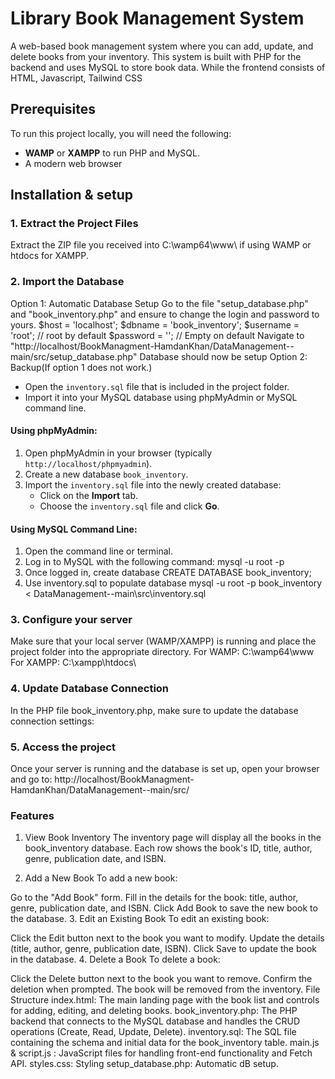 # Library Book Management System

A web-based book management system where you can add, update, and delete books from your inventory. This system is built with PHP for the backend and uses MySQL to store book data. While the frontend consists of HTML, Javascript, Tailwind CSS

## Prerequisites

To run this project locally, you will need the following:

- **WAMP** or **XAMPP**  to run PHP and MySQL.
- A modern web browser 

## Installation & setup

### 1. Extract the Project Files

Extract the ZIP file you received into C:\wamp64\www\ if using WAMP or htdocs for XAMPP. 

### 2. Import the Database
Option 1:  Automatic Database Setup
Go to the file "setup_database.php" and "book_inventory.php" and ensure to change the login and password to yours.
$host = 'localhost'; 
$dbname = 'book_inventory'; 
$username = 'root'; // root by default
$password = ''; // Empty on default
Navigate to "http://localhost/BookManagment-HamdanKhan/DataManagement--main/src/setup_database.php"
Database should now be setup
Option 2: Backup(If option 1 does not work.)
- Open the `inventory.sql` file that is included in the project folder.
- Import it into your MySQL database using phpMyAdmin or MySQL command line.

#### Using phpMyAdmin:
1. Open phpMyAdmin in your browser (typically `http://localhost/phpmyadmin`).
2. Create a new database `book_inventory`.
3. Import the `inventory.sql` file into the newly created database:
   - Click on the **Import** tab.
   - Choose the `inventory.sql` file and click **Go**.

#### Using MySQL Command Line:
1. Open the command line or terminal.
2. Log in to MySQL with the following command:
   mysql -u root -p
3. Once logged in, create database
    CREATE DATABASE book_inventory;
4. Use inventory.sql to populate database
    mysql -u root -p book_inventory < DataManagement--main\src\inventory.sql

### 3. Configure your server
Make sure that your local server (WAMP/XAMPP) is running and place the project folder into the appropriate directory.
    For WAMP:
    C:\wamp64\www\
    For XAMPP:
    C:\xampp\htdocs\
### 4. Update Database Connection
In the PHP file book_inventory.php, make sure to update the database connection settings:

### 5. Access the project
Once your server is running and the database is set up, open your browser and go to:
http://localhost/BookManagment-HamdanKhan/DataManagement--main/src/

### Features
1. View Book Inventory
The inventory page will display all the books in the book_inventory database. Each row shows the book's ID, title, author, genre, publication date, and ISBN.

2. Add a New Book
To add a new book:

Go to the "Add Book" form.
Fill in the details for the book: title, author, genre, publication date, and ISBN.
Click Add Book to save the new book to the database.
3. Edit an Existing Book
To edit an existing book:

Click the Edit button next to the book you want to modify.
Update the details (title, author, genre, publication date, ISBN).
Click Save to update the book in the database.
4. Delete a Book
To delete a book:

Click the Delete button next to the book you want to remove.
Confirm the deletion when prompted.
The book will be removed from the inventory.
File Structure
index.html: The main landing page with the book list and controls for adding, editing, and deleting books.
book_inventory.php: The PHP backend that connects to the MySQL database and handles the CRUD operations (Create, Read, Update, Delete).
inventory.sql: The SQL file containing the schema and initial data for the book_inventory table.
main.js & script.js : JavaScript files for handling front-end functionality and Fetch API.
styles.css: Styling
setup_database.php: Automatic dB setup.